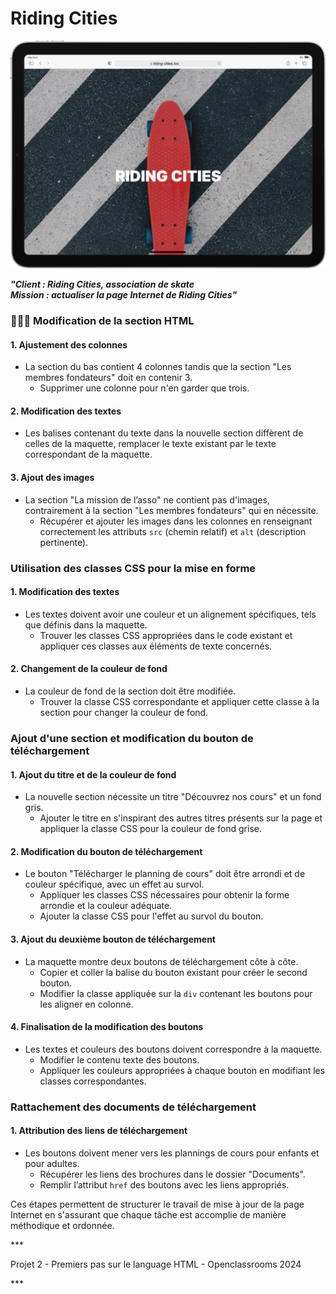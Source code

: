 # Riding Cities

![Riding Cities](images/riding-cities.png)

***<p>"Client : Riding Cities, association de skate***<br>
***Mission : actualiser la page Internet de Riding Cities"</p>***

### 👨🏾‍💻 Modification de la section HTML

#### 1. Ajustement des colonnes
- La section du bas contient 4 colonnes tandis que la section "Les membres fondateurs" doit en contenir 3.
  - Supprimer une colonne pour n'en garder que trois.

#### 2. Modification des textes
- Les balises contenant du texte dans la nouvelle section diffèrent de celles de la maquette, remplacer le texte existant par le texte correspondant de la maquette.

#### 3. Ajout des images
- La section "La mission de l’asso" ne contient pas d'images, contrairement à la section "Les membres fondateurs" qui en nécessite.
  - Récupérer et ajouter les images dans les colonnes en renseignant correctement les attributs `src` (chemin relatif) et `alt` (description pertinente).

### Utilisation des classes CSS pour la mise en forme

#### 1. Modification des textes
- Les textes doivent avoir une couleur et un alignement spécifiques, tels que définis dans la maquette.
  - Trouver les classes CSS appropriées dans le code existant et appliquer ces classes aux éléments de texte concernés.

#### 2. Changement de la couleur de fond
- La couleur de fond de la section doit être modifiée.
  - Trouver la classe CSS correspondante et appliquer cette classe à la section pour changer la couleur de fond.

### Ajout d'une section et modification du bouton de téléchargement

#### 1. Ajout du titre et de la couleur de fond
- La nouvelle section nécessite un titre "Découvrez nos cours" et un fond gris.
  - Ajouter le titre en s'inspirant des autres titres présents sur la page et appliquer la classe CSS pour la couleur de fond grise.

#### 2. Modification du bouton de téléchargement
- Le bouton "Télécharger le planning de cours" doit être arrondi et de couleur spécifique, avec un effet au survol.
  - Appliquer les classes CSS nécessaires pour obtenir la forme arrondie et la couleur adéquate.
  - Ajouter la classe CSS pour l'effet au survol du bouton.

#### 3. Ajout du deuxième bouton de téléchargement
- La maquette montre deux boutons de téléchargement côte à côte.
  - Copier et coller la balise du bouton existant pour créer le second bouton.
  - Modifier la classe appliquée sur la `div` contenant les boutons pour les aligner en colonne.

#### 4. Finalisation de la modification des boutons
- Les textes et couleurs des boutons doivent correspondre à la maquette.
  - Modifier le contenu texte des boutons.
  - Appliquer les couleurs appropriées à chaque bouton en modifiant les classes correspondantes.

### Rattachement des documents de téléchargement

#### 1. Attribution des liens de téléchargement
- Les boutons doivent mener vers les plannings de cours pour enfants et pour adultes.
  - Récupérer les liens des brochures dans le dossier "Documents".
  - Remplir l’attribut `href` des boutons avec les liens appropriés.

<p>Ces étapes permettent de structurer le travail de mise à jour de la page Internet en s'assurant que chaque tâche est accomplie de manière méthodique et ordonnée.</p>
***<p>Projet 2 - Premiers pas sur le language HTML - Openclassrooms 2024</p>***
